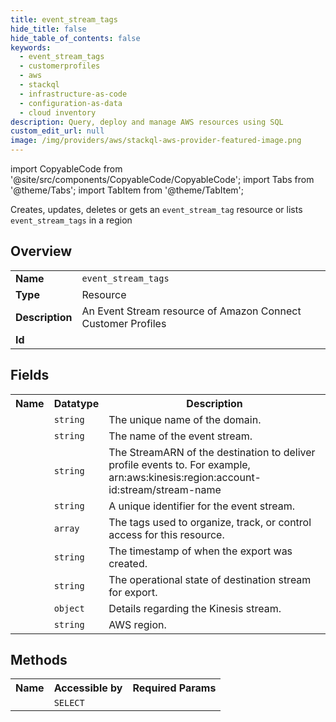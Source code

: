 ```yaml
---
title: event_stream_tags
hide_title: false
hide_table_of_contents: false
keywords:
  - event_stream_tags
  - customerprofiles
  - aws
  - stackql
  - infrastructure-as-code
  - configuration-as-data
  - cloud inventory
description: Query, deploy and manage AWS resources using SQL
custom_edit_url: null
image: /img/providers/aws/stackql-aws-provider-featured-image.png
---
```


import CopyableCode from '@site/src/components/CopyableCode/CopyableCode';
import Tabs from '@theme/Tabs';
import TabItem from '@theme/TabItem';

Creates, updates, deletes or gets an <code>event_stream_tag</code> resource or lists <code>event_stream_tags</code> in a region

## Overview
<table><tbody>
<tr><td><b>Name</b></td><td><code>event_stream_tags</code></td></tr>
<tr><td><b>Type</b></td><td>Resource</td></tr>
<tr><td><b>Description</b></td><td>An Event Stream resource of Amazon Connect Customer Profiles</td></tr>
<tr><td><b>Id</b></td><td><CopyableCode code="aws.customerprofiles.event_stream_tags" /></td></tr>
</tbody></table>

## Fields
<table><tbody><tr><th>Name</th><th>Datatype</th><th>Description</th></tr><tr><td><CopyableCode code="domain_name" /></td><td><code>string</code></td><td>The unique name of the domain.</td></tr>
<tr><td><CopyableCode code="event_stream_name" /></td><td><code>string</code></td><td>The name of the event stream.</td></tr>
<tr><td><CopyableCode code="uri" /></td><td><code>string</code></td><td>The StreamARN of the destination to deliver profile events to. For example, arn:aws:kinesis:region:account-id:stream/stream-name</td></tr>
<tr><td><CopyableCode code="event_stream_arn" /></td><td><code>string</code></td><td>A unique identifier for the event stream.</td></tr>
<tr><td><CopyableCode code="tags" /></td><td><code>array</code></td><td>The tags used to organize, track, or control access for this resource.</td></tr>
<tr><td><CopyableCode code="created_at" /></td><td><code>string</code></td><td>The timestamp of when the export was created.</td></tr>
<tr><td><CopyableCode code="state" /></td><td><code>string</code></td><td>The operational state of destination stream for export.</td></tr>
<tr><td><CopyableCode code="destination_details" /></td><td><code>object</code></td><td>Details regarding the Kinesis stream.</td></tr>
<tr><td><CopyableCode code="region" /></td><td><code>string</code></td><td>AWS region.</td></tr>
</tbody></table>

## Methods

<table><tbody>
  <tr>
    <th>Name</th>
    <th>Accessible by</th>
    <th>Required Params</th>
  </tr>
  <tr>
    <td><CopyableCode code="view" /></td>
    <td><code>SELECT</code></td>
    <td><CopyableCode code="region" /></td>
  </tr>
</tbody></table>








